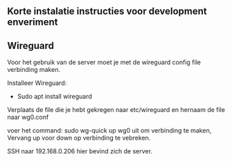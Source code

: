 ## Korte instalatie instructies voor development enveriment

## Wireguard
Voor het gebruik van de server moet je met de wireguard config file verbinding maken.

Installeer Wireguard:
- Sudo apt install wireguard

Verplaats de file die je hebt gekregen naar etc/wireguard en hernaam de file naar wg0.conf

voer het command: sudo wg-quick up wg0 uit om verbinding te maken, Vervang up voor down op verbinding te vebreken.

SSH naar 192.168.0.206 hier bevind zich de server.

